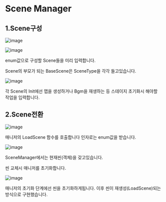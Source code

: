 # Scene Manager

## 1.Scene구성

![image](https://github.com/KimDaeMins/Portfolio/assets/68540137/0f7582bf-f77d-4ce6-b354-79894f0b6006)

![image](https://github.com/KimDaeMins/Portfolio/assets/68540137/5c1d3f1e-f0b5-4ec3-bd71-98e13a008083)

enum값으로 구성할 Scene들을 미리 입력합니다.

Scene의 부모가 되는 BaseScene은 SceneType을 각각 들고있습니다.

![image](https://github.com/KimDaeMins/Portfolio/assets/68540137/211d99f0-b2a4-4558-9404-3ee270bc99c8)

각 Scene의 Init에선 맵을 생성하거나 Bgm을 재생하는 등 스테이지 초기화시 해야할 작업을 입력합니다.

## 2.Scene전환

![image](https://github.com/KimDaeMins/Portfolio/assets/68540137/4a2857c1-2f0d-44c0-b7f3-fbd7e3752a5f)

매니저의 LoadScene 함수를 호출합니다 인자로는 enum값을 받습니다.

![image](https://github.com/KimDaeMins/Portfolio/assets/68540137/ff36741d-8e89-4309-9547-103663b0bde1)

SceneManager에서는 현재씬(객체)을 갖고있습니다. 

씬 교체시 매니저를 초기화합니다.

![image](https://github.com/KimDaeMins/Portfolio/assets/68540137/16a372b3-20bc-47d7-bd15-7a5a114932b3)

매니저의 초기화 단계에선 씬을 초기화하게됩니다. 이후 씬이 재생성(LoadScene)되는 방식으로 구현했습니다.
